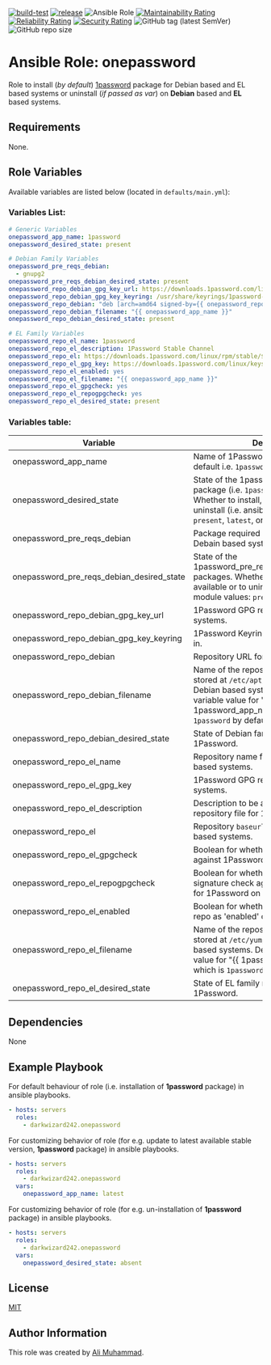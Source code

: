[![build-test](https://github.com/darkwizard242/ansible-role-onepassword/workflows/build-and-test/badge.svg?branch=master)](https://github.com/darkwizard242/ansible-role-onepassword/actions?query=workflow%3Abuild-and-test) [![release](https://github.com/darkwizard242/ansible-role-onepassword/workflows/release/badge.svg)](https://github.com/darkwizard242/ansible-role-onepassword/actions?query=workflow%3Arelease) ![Ansible Role](https://img.shields.io/ansible/role/d/darkwizard242/onepassword) [![Maintainability Rating](https://sonarcloud.io/api/project_badges/measure?project=ansible-role-onepassword&metric=sqale_rating)](https://sonarcloud.io/dashboard?id=ansible-role-onepassword) [![Reliability Rating](https://sonarcloud.io/api/project_badges/measure?project=ansible-role-onepassword&metric=reliability_rating)](https://sonarcloud.io/dashboard?id=ansible-role-onepassword) [![Security Rating](https://sonarcloud.io/api/project_badges/measure?project=ansible-role-onepassword&metric=security_rating)](https://sonarcloud.io/dashboard?id=ansible-role-onepassword) ![GitHub tag (latest SemVer)](https://img.shields.io/github/tag/darkwizard242/ansible-role-onepassword?label=release) ![GitHub repo size](https://img.shields.io/github/repo-size/darkwizard242/ansible-role-onepassword?color=orange&style=flat-square)

# Ansible Role: onepassword

Role to install (_by default_) [1password](https://1password.com/) package for Debian based and EL based systems or uninstall (_if passed as var_) on **Debian** based and **EL** based systems.

## Requirements

None.

## Role Variables

Available variables are listed below (located in `defaults/main.yml`):

### Variables List:

```yaml
# Generic Variables
onepassword_app_name: 1password
onepassword_desired_state: present

# Debian Family Variables
onepassword_pre_reqs_debian:
  - gnupg2
onepassword_pre_reqs_debian_desired_state: present
onepassword_repo_debian_gpg_key_url: https://downloads.1password.com/linux/keys/1password.asc
onepassword_repo_debian_gpg_key_keyring: /usr/share/keyrings/1password-archive-keyring.gpg
onepassword_repo_debian: "deb [arch=amd64 signed-by={{ onepassword_repo_debian_gpg_key_keyring }}] https://downloads.1password.com/linux/debian/amd64 stable main"
onepassword_repo_debian_filename: "{{ onepassword_app_name }}"
onepassword_repo_debian_desired_state: present

# EL Family Variables
onepassword_repo_el_name: 1password
onepassword_repo_el_description: 1Password Stable Channel
onepassword_repo_el: https://downloads.1password.com/linux/rpm/stable/$basearch
onepassword_repo_el_gpg_key: https://downloads.1password.com/linux/keys/1password.asc
onepassword_repo_el_enabled: yes
onepassword_repo_el_filename: "{{ onepassword_app_name }}"
onepassword_repo_el_gpgcheck: yes
onepassword_repo_el_repogpgcheck: yes
onepassword_repo_el_desired_state: present
```

### Variables table:

Variable                                  | Description
----------------------------------------- | ------------------------------------------------------------------------------------------------------------------------------------------------------------------------------------------------------
onepassword_app_name                      | Name of 1Password package to install by default i.e. `1password`.
onepassword_desired_state                 | State of the 1password_app_name package (i.e. `1password` package itself.). Whether to install, verify if available or to uninstall (i.e. ansible apt module values: `present`, `latest`, or `absent`)
onepassword_pre_reqs_debian               | Package required by 1Password on Debain based systems.
onepassword_pre_reqs_debian_desired_state | State of the 1password_pre_reqs_debian_desired_state packages. Whether to install, verify if available or to uninstall (i.e. ansible apt module values: `present`, `latest`, or `absent`)
onepassword_repo_debian_gpg_key_url       | 1Password GPG required on Debian based systems.
onepassword_repo_debian_gpg_key_keyring   | 1Password Keyring file to store GPG key in.
onepassword_repo_debian                   | Repository URL for Debian based systems.
onepassword_repo_debian_filename          | Name of the repository file that will be stored at `/etc/apt/sources.list.d/` on Debian based systems. Defaults to the variable value for "{{ 1password_app_name }}" which is `1password` by default.
onepassword_repo_debian_desired_state     | State of Debian family repository file for 1Password.
onepassword_repo_el_name                  | Repository name for 1Password on EL based systems.
onepassword_repo_el_gpg_key               | 1Password GPG required on EL based systems.
onepassword_repo_el_description           | Description to be added in EL based repository file for 1Password.
onepassword_repo_el                       | Repository `baseurl` for 1Password on EL based systems.
onepassword_repo_el_gpgcheck              | Boolean for whether to perform gpg check against 1Password on EL based systems.
onepassword_repo_el_repogpgcheck          | Boolean for whether to perform gpg signature check against on the repodata for 1Password on EL based systems.
onepassword_repo_el_enabled               | Boolean for whether to set 1Password repo as 'enabled' on EL based systems.
onepassword_repo_el_filename              | Name of the repository file that will be stored at `/etc/yum/sources.list.d/` on EL based systems. Defaults to the variable value for "{{ 1password_app_name }}" which is `1password` by default.
onepassword_repo_el_desired_state         | State of EL family repository file for 1Password.

## Dependencies

None

## Example Playbook

For default behaviour of role (i.e. installation of **1password** package) in ansible playbooks.

```yaml
- hosts: servers
  roles:
    - darkwizard242.onepassword
```

For customizing behavior of role (for e.g. update to latest available stable version, **1password** package) in ansible playbooks.

```yaml
- hosts: servers
  roles:
    - darkwizard242.onepassword
  vars:
    onepassword_app_name: latest
```

For customizing behavior of role (for e.g. un-installation of **1password** package) in ansible playbooks.

```yaml
- hosts: servers
  roles:
    - darkwizard242.onepassword
  vars:
    onepassword_desired_state: absent
```

## License

[MIT](https://github.com/darkwizard242/ansible-role-1password/blob/master/LICENSE)

## Author Information

This role was created by [Ali Muhammad](https://www.alimuhammad.dev/).
